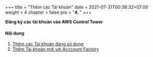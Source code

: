 +++
title = "Thêm các Tài khoản"
date = 2021-07-31T00:38:32+07:00
weight = 4
chapter = false
pre = "<b>4. </b>"
+++

**Đăng ký các tài khoản vào AWS Control Tower**

#### Nội dung

1. [Thêm các Tài khoản đang sử dụng](1-existing-account/)
2. [Thêm Tài khoản mới với Acccount Factory](2-new-account/)
